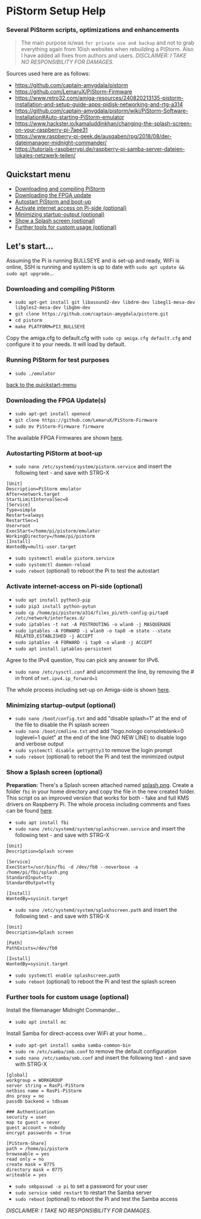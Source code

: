 # PiStorm Setup Help
### Several PiStorm scripts, optimizations and enhancements
> The main purpose is/was `for private use and backup` and not to grab everything again from 10ish websites when rebuilding a PiStorm. Also I have added all fixes from authors and users. *DISCLAIMER: I TAKE NO RESPONSIBILITY FOR DAMAGES.*

Sources used here are as follows:
* https://github.com/captain-amygdala/pistorm
* https://github.com/LemaruX/PiStorm-Firmware
* https://www.retro32.com/amiga-resources/240820213135-pistorm-installation-and-setup-guide-apps-pidisk-networking-and-rtg-a314
* https://github.com/captain-amygdala/pistorm/wiki/PiStorm-Software-Installation#Auto-starting-PiStorm-emulator
* https://www.hackster.io/kamaluddinkhan/changing-the-splash-screen-on-your-raspberry-pi-7aee31
* https://www.raspberry-pi-geek.de/ausgaben/rpg/2018/08/der-dateimanager-midnight-commander/
* https://tutorials-raspberrypi.de/raspberry-pi-samba-server-dateien-lokales-netzwerk-teilen/

## Quickstart menu
* [Downloading and compiling PiStorm](#downloading-and-compiling-pistorm)
* [Downloading the FPGA update](#downloading-the-fpga-updates)
* [Autostart PiStorm and boot-up](#autostarting-pistorm-at-boot-up)
* [Activate internet access on Pi-side (optional)](#activate-internet-access-on-pi-side-optional)
* [Minimizing startup-output (optional)](#minimizing-startup-output-optional)
* [Show a Splash screen (optional)](#show-a-splash-screen-optional)
* [Further tools for custom usage (optional)](#further-tools-for-custom-usage-optional)

## Let's start...

Assuming the Pi is running BULLSEYE and is set-up and ready, WiFi is online, SSH is running and system is up to date with `sudo apt update && sudo apt upgrade`...

### Downloading and compiling PiStorm
* `sudo apt-get install git libasound2-dev libdrm-dev libegl1-mesa-dev libgles2-mesa-dev libgbm-dev`
* `git clone https://github.com/captain-amygdala/pistorm.git`
* `cd pistorm`
* `make PLATFORM=PI3_BULLSEYE`

Copy the amiga.cfg to default.cfg with `sudo cp amiga.cfg default.cfg` and configure it to your needs. It will load by default.


### Running PiStorm for test purposes
* `sudo ./emulator`

[back to the quickstart-menu](#quickstart-menu)

### Downloading the FPGA Update(s)
* `sudo apt-get install openocd`
* `git clone https://github.com/LemaruX/PiStorm-Firmware`
* `sudo mv PiStorm-Firmware firmware`

The available FPGA Firmwares are shown [here](https://github.com/LemaruX/PiStorm-Firmware#included-firmware).


### Autostarting PiStorm at boot-up
* `sudo nano /etc/systemd/system/pistorm.service` and insert the following text - and save with STRG-X

```
[Unit]
Description=PiStorm emulator
After=network.target
StartLimitIntervalSec=0
[Service]
Type=simple
Restart=always
RestartSec=1
User=root
ExecStart=/home/pi/pistorm/emulator
WorkingDirectory=/home/pi/pistorm
[Install]
WantedBy=multi-user.target
```

* `sudo systemctl enable pistorm.service`
* `sudo systemctl daemon-reload`
* `sudo reboot` (optional) to reboot the Pi to test the autostart


### Activate internet-access on Pi-side (optional)
* `sudo apt install python3-pip`
* `sudo pip3 install python-pytun`
* `sudo cp /home/pi/pistorm/a314/files_pi/eth-config-pi/tap0 /etc/network/interfaces.d/`
* `sudo iptables -t nat -A POSTROUTING -o wlan0 -j MASQUERADE`
* `sudo iptables -A FORWARD -i wlan0 -o tap0 -m state --state RELATED,ESTABLISHED -j ACCEPT`
* `sudo iptables -A FORWARD -i tap0 -o wlan0 -j ACCEPT`
* `sudo apt install iptables-persistent`

Agree to the IPv4 question, You can pick any answer for IPv6.

* `sudo nano /etc/sysctl.conf` and uncomment the line, by removing the # in front of `net.ipv4.ip_forward=1`

The whole process including set-up on Amiga-side is shown [here](https://www.retro32.com/amiga-resources/240820213135-pistorm-installation-and-setup-guide-apps-pidisk-networking-and-rtg-a314).


### Minimizing startup-output (optional)
* `sudo nano /boot/config.txt` and add "disable splash=1" at the end of the file to disable the Pi splash screen
* `sudo nano /boot/cmdline.txt` and add "logo.nologo consoleblank=0 loglevel=1 quiet" at the end of the line (NO NEW LINE) to disable logo and verbose output
* `sudo systemctl disable getty@tty3` to remove the login prompt
* `sudo reboot` (optional) to reboot the Pi and test the minimized output

### Show a Splash screen (optional)
**Preparation:** There's a Splash screen attached named [splash.png](https://github.com/andiweli/pistorm-setup-help/blob/main/splash.png). Create a folder `fbi` in your home directory and copy the file in the new created folder. This script os an improved version that works for both - fake and full KMS drivers on Raspberry Pi. The whole process including comments and fixes can be found [here](https://www.hackster.io/kamaluddinkhan/changing-the-splash-screen-on-your-raspberry-pi-7aee31).

* `sudo apt install fbi`
* `sudo nano /etc/systemd/system/splashscreen.service` and insert the following text - and save with STRG-X

```
[Unit]
Description=Splash screen

[Service]
ExecStart=/usr/bin/fbi -d /dev/fb0 --noverbose -a /home/pi/fbi/splash.png
StandardInput=tty
StandardOutput=tty

[Install]
WantedBy=sysinit.target
```

* `sudo nano /etc/systemd/system/splashscreen.path` and insert the following text - and save with STRG-X

```
[Unit]
Description=Splash screen

[Path]
PathExists=/dev/fb0

[Install]
WantedBy=sysinit.target
```

* `sudo systemctl enable splashscreen.path`
* `sudo reboot` (optional) to reboot the Pi and test the splash screen


### Further tools for custom usage (optional)

Install the filemanager Midnight Commander...
* `sudo apt install mc`

Install Samba for direct-access over WiFi at your home...
* `sudo apt-get install samba samba-common-bin`
* `sudo rm /etc/samba/smb.conf` to remove the default configuration
* `sudo nano /etc/samba/smb.conf` and insert the following text - and save with STRG-X

```
[global]
workgroup = WORKGROUP
server string = RasPi-PiStorm
netbios name = RasPi-PiStorm
dns proxy = no
passdb backend = tdbsam

### Authentication
security = user
map to guest = never
guest account = nobody
encrypt passwords = true

[PiStorm-Share]
path = /home/pi/pistorm
browseable = yes
read only = no
create mask = 0775
directory mask = 0775
writeable = yes
```

* `sudo smbpasswd -a pi` to set a password for your user
* `sudo service smbd restart` to restart the Samba server
* `sudo reboot` (optional) to reboot the Pi and test the Samba access

*DISCLAIMER: I TAKE NO RESPONSIBILITY FOR DAMAGES.*
